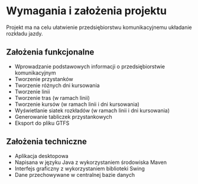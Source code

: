 Wymagania i założenia projektu
==============================

Projekt ma na celu ułatwienie przedsiębiorstwu komunikacyjnemu układanie rozkładu jazdy.


Założenia funkcjonalne
----------------------

- Wprowadzanie podstawowych informacji o przedsiębiorstwie komunikacyjnym
- Tworzenie przystanków
- Tworzenie różnych dni kursowania
- Tworzenie linii
- Tworzenie tras (w ramach linii)
- Tworzenie kursów (w ramach linii i dni kursowania)
- Wyświetlanie siatek rozkładów (w ramach linii i dni kursowania)
- Generowanie tabliczek przystankowych
- Eksport do pliku GTFS


Założenia techniczne
--------------------

- Aplikacja desktopowa
- Napisana w języku Java z wykorzystaniem środowiska Maven
- Interfejs graficzny z wykorzystaniem biblioteki Swing
- Dane przechowywane w centralnej bazie danych

